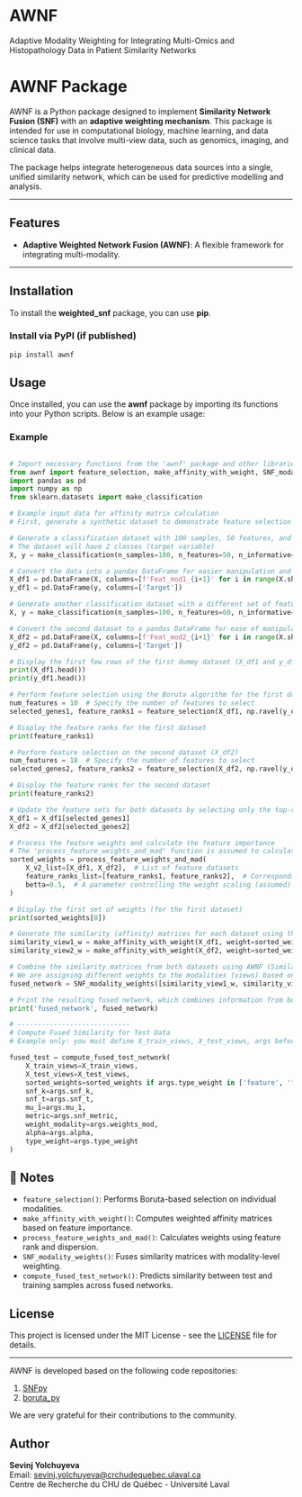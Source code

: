 # AWNF
Adaptive Modality Weighting for Integrating Multi-Omics and Histopathology Data in Patient Similarity Networks

# AWNF Package

AWNF is a Python package designed to implement **Similarity Network Fusion (SNF)** with an **adaptive weighting mechanism**. This package is intended for use in computational biology, machine learning, and data science tasks that involve multi-view data, such as genomics, imaging, and clinical data.

The package helps integrate heterogeneous data sources into a single, unified similarity network, which can be used for predictive modelling and analysis.

---

## Features

- **Adaptive Weighted Network Fusion (AWNF)**: A flexible framework for integrating multi-modality.


---

## Installation

To install the **weighted_snf** package, you can use **pip**.

### Install via PyPI (if published)
```bash
pip install awnf
```

## Usage

Once installed, you can use the **awnf** package by importing its functions into your Python scripts. Below is an example usage:

### Example
```python

# Import necessary functions from the 'awnf' package and other libraries
from awnf import feature_selection, make_affinity_with_weight, SNF_modality_weights, process_feature_weights_and_mad
import pandas as pd
import numpy as np
from sklearn.datasets import make_classification

# Example input data for affinity matrix calculation
# First, generate a synthetic dataset to demonstrate feature selection and affinity matrix calculation

# Generate a classification dataset with 100 samples, 50 features, and 2 informative features
# The dataset will have 2 classes (target variable)
X, y = make_classification(n_samples=100, n_features=50, n_informative=2, n_classes=2, random_state=42)

# Convert the data into a pandas DataFrame for easier manipulation and inspection
X_df1 = pd.DataFrame(X, columns=[f'Feat_mod1_{i+1}' for i in range(X.shape[1])])
y_df1 = pd.DataFrame(y, columns=['Target'])

# Generate another classification dataset with a different set of features
X, y = make_classification(n_samples=100, n_features=60, n_informative=2, n_classes=2, random_state=42)

# Convert the second dataset to a pandas DataFrame for ease of manipulation
X_df2 = pd.DataFrame(X, columns=[f'Feat_mod2_{i+1}' for i in range(X.shape[1])])
y_df2 = pd.DataFrame(y, columns=['Target'])

# Display the first few rows of the first dummy dataset (X_df1 and y_df1)
print(X_df1.head())
print(y_df1.head())

# Perform feature selection using the Boruta algorithm for the first dataset (X_df1)
num_features = 10  # Specify the number of features to select
selected_genes1, feature_ranks1 = feature_selection(X_df1, np.ravel(y_df1), num_features=num_features, n_estimators=100)

# Display the feature ranks for the first dataset
print(feature_ranks1)

# Perform feature selection on the second dataset (X_df2)
num_features = 18  # Specify the number of features to select
selected_genes2, feature_ranks2 = feature_selection(X_df2, np.ravel(y_df2), num_features=num_features, n_estimators=50)

# Display the feature ranks for the second dataset
print(feature_ranks2)

# Update the feature sets for both datasets by selecting only the top-ranked features
X_df1 = X_df1[selected_genes1]
X_df2 = X_df2[selected_genes2]

# Process the feature weights and calculate the feature importance
# The 'process_feature_weights_and_mad' function is assumed to calculate weights based on feature ranks
sorted_weights = process_feature_weights_and_mad(
    X_v2_list=[X_df1, X_df2],  # List of feature datasets
    feature_ranks_list=[feature_ranks1, feature_ranks2],  # Corresponding feature ranks
    betta=0.5,  # A parameter controlling the weight scaling (assumed)
)

# Display the first set of weights (for the first dataset)
print(sorted_weights[0])

# Generate the similarity (affinity) matrices for each dataset using the feature weights
similarity_view1_w = make_affinity_with_weight(X_df1, weight=sorted_weights[0]['feature_weight'].to_list())
similarity_view2_w = make_affinity_with_weight(X_df2, weight=sorted_weights[1]['feature_weight'].to_list())

# Combine the similarity matrices from both datasets using AWNF (Similarity Network Fusion)
# We are assigning different weights to the modalities (views) based on their importance
fused_network = SNF_modality_weights([similarity_view1_w, similarity_view2_w], weight_modality=[0.8, 0.2])

# Print the resulting fused network, which combines information from both datasets
print('fused_network', fused_network)

# ----------------------------
# Compute Fused Similarity for Test Data
# Example only: you must define X_train_views, X_test_views, args beforehand

fused_test = compute_fused_test_network(
    X_train_views=X_train_views,
    X_test_views=X_test_views,
    sorted_weights=sorted_weights if args.type_weight in ['feature', 'feat_modal'] else None,
    snf_k=args.snf_k,
    snf_t=args.snf_t,
    mu_1=args.mu_1,
    metric=args.snf_metric,
    weight_modality=args.weights_mod,
    alpha=args.alpha,
    type_weight=args.type_weight
)
```

## 📘 Notes

- `feature_selection()`: Performs Boruta-based selection on individual modalities.
- `make_affinity_with_weight()`: Computes weighted affinity matrices based on feature importance.
- `process_feature_weights_and_mad()`: Calculates weights using feature rank and dispersion.
- `SNF_modality_weights()`: Fuses similarity matrices with modality-level weighting.
- `compute_fused_test_network()`: Predicts similarity between test and training samples across fused networks.

## License

This project is licensed under the MIT License - see the [LICENSE](LICENSE) file for details.

---

AWNF is developed based on the following code repositories:
1. [SNFpy](https://github.com/rmarkello/snfpy)
2. [boruta_py](https://github.com/scikit-learn-contrib/boruta_py)


We are very grateful for their contributions to the community.

## Author

**Sevinj Yolchuyeva**  
Email: [sevinj.yolchuyeva@crchudequebec.ulaval.ca](mailto:sevinj.yolchuyeva@crchudequebec.ulaval.ca)  
Centre de Recherche du CHU de Québec - Université Laval
